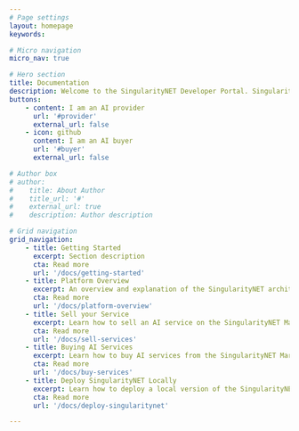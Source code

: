 ```yaml
---
# Page settings
layout: homepage
keywords:

# Micro navigation
micro_nav: true

# Hero section
title: Documentation
description: Welcome to the SingularityNET Developer Portal. SingularityNET lets anyone create, share, and monetize AI services at scale. The world’s decentralized AI network has arrived.
buttons:
    - content: I am an AI provider
      url: '#provider'
      external_url: false
    - icon: github
      content: I am an AI buyer
      url: '#buyer'
      external_url: false

# Author box
# author:
#    title: About Author
#    title_url: '#'
#    external_url: true
#    description: Author description

# Grid navigation
grid_navigation:
    - title: Getting Started
      excerpt: Section description
      cta: Read more
      url: '/docs/getting-started'
    - title: Platform Overview
      excerpt: An overview and explanation of the SingularityNET architecture.
      cta: Read more
      url: '/docs/platform-overview'
    - title: Sell your Service
      excerpt: Learn how to sell an AI service on the SingularityNET Marketplace.
      cta: Read more
      url: '/docs/sell-services'
    - title: Buying AI Services
      excerpt: Learn how to buy AI services from the SingularityNET Marketplace.
      cta: Read more
      url: '/docs/buy-services'
    - title: Deploy SingularityNET Locally
      excerpt: Learn how to deploy a local version of the SingularityNET Marketplace.
      cta: Read more
      url: '/docs/deploy-singularitynet'

---
```

